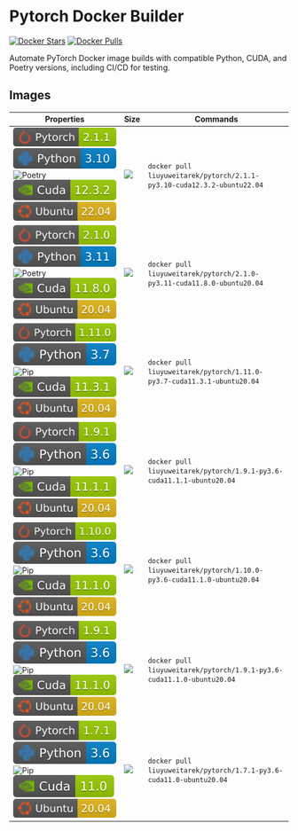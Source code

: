# Pytorch Docker Builder

[DockerHub]: https://hub.docker.com/r/liuyuweitarek/pytorch
[![Docker Stars](https://img.shields.io/docker/stars/liuyuweitarek/pytorch?logo=docker)][DockerHub]
[![Docker Pulls](https://img.shields.io/docker/pulls/liuyuweitarek/pytorch?logo=docker)][DockerHub]

Automate PyTorch Docker image builds with compatible Python, CUDA, and Poetry versions, including CI/CD for testing.

<!-- Package Management Tools -->
[Pip]: https://img.shields.io/badge/Pip-blue
[Poetry]: https://img.shields.io/endpoint?url=https://python-poetry.org/badge/v0.json


<!-- CUDA versions -->
[cuda12.3.2]: https://github.com/liuyuweitarek/Pytorch-Docker-Builder/blob/main/image-builder/badges/cuda12.3.2.svg
[cuda11.8.0]: https://github.com/liuyuweitarek/Pytorch-Docker-Builder/blob/main/image-builder/badges/cuda11.8.0.svg
[cuda11.3.1]: https://github.com/liuyuweitarek/Pytorch-Docker-Builder/blob/main/image-builder/badges/cuda11.3.1.svg
[cuda11.1.1]: https://github.com/liuyuweitarek/Pytorch-Docker-Builder/blob/main/image-builder/badges/cuda11.1.1.svg
[cuda11.1.0]: https://github.com/liuyuweitarek/Pytorch-Docker-Builder/blob/main/image-builder/badges/cuda11.1.0.svg
[cuda11.0]: https://github.com/liuyuweitarek/Pytorch-Docker-Builder/blob/main/image-builder/badges/cuda11.0.svg

<!-- Ubuntu versions -->
[ubuntu22.04]: https://github.com/liuyuweitarek/Pytorch-Docker-Builder/blob/main/image-builder/badges/ubuntu22.04.svg
[ubuntu20.04]: https://github.com/liuyuweitarek/Pytorch-Docker-Builder/blob/main/image-builder/badges/ubuntu20.04.svg

<!-- PyTorch versions -->
[pytorch2.1.1]: https://github.com/liuyuweitarek/Pytorch-Docker-Builder/blob/main/image-builder/badges/pytorch2.1.1.svg
[pytorch2.1.0]: https://github.com/liuyuweitarek/Pytorch-Docker-Builder/blob/main/image-builder/badges/pytorch2.1.0.svg
[pytorch1.9.1]: https://github.com/liuyuweitarek/Pytorch-Docker-Builder/blob/main/image-builder/badges/pytorch1.9.1.svg
[pytorch1.7.1]: https://github.com/liuyuweitarek/Pytorch-Docker-Builder/blob/main/image-builder/badges/pytorch1.7.1.svg
[pytorch1.11.0]: https://github.com/liuyuweitarek/Pytorch-Docker-Builder/blob/main/image-builder/badges/pytorch1.11.0.svg
[pytorch1.10.0]: https://github.com/liuyuweitarek/Pytorch-Docker-Builder/blob/main/image-builder/badges/pytorch1.10.0.svg

<!-- Python versions -->
[python3.11]: https://github.com/liuyuweitarek/Pytorch-Docker-Builder/blob/main/image-builder/badges/python3.11.svg
[python3.10]: https://github.com/liuyuweitarek/Pytorch-Docker-Builder/blob/main/image-builder/badges/python3.10.svg
[python3.7]: https://github.com/liuyuweitarek/Pytorch-Docker-Builder/blob/main/image-builder/badges/python3.7.svg
[python3.6]: https://github.com/liuyuweitarek/Pytorch-Docker-Builder/blob/main/image-builder/badges/python3.6.svg

## Images

| Properties | Size | Commands |
| ---------- | ---- | -------- |
| ![pytorch2.1.1] ![python3.10] ![Poetry] ![cuda12.3.2] ![ubuntu22.04] | [![](https://img.shields.io/docker/image-size/liuyuweitarek/pytorch/2.1.1-py3.10-cuda12.3.2-ubuntu22.04?style=plastic&label=Size)][DockerHub] | `docker pull liuyuweitarek/pytorch/2.1.1-py3.10-cuda12.3.2-ubuntu22.04` |
| ![pytorch2.1.0] ![python3.11] ![Poetry] ![cuda11.8.0] ![ubuntu20.04] | [![](https://img.shields.io/docker/image-size/liuyuweitarek/pytorch/2.1.0-py3.11-cuda11.8.0-ubuntu20.04?style=plastic&label=Size)][DockerHub] | `docker pull liuyuweitarek/pytorch/2.1.0-py3.11-cuda11.8.0-ubuntu20.04` |
| ![pytorch1.11.0] ![python3.7] ![Pip] ![cuda11.3.1] ![ubuntu20.04] | [![](https://img.shields.io/docker/image-size/liuyuweitarek/pytorch/1.11.0-py3.7-cuda11.3.1-ubuntu20.04?style=plastic&label=Size)][DockerHub] | `docker pull liuyuweitarek/pytorch/1.11.0-py3.7-cuda11.3.1-ubuntu20.04` |
| ![pytorch1.9.1] ![python3.6] ![Pip] ![cuda11.1.1] ![ubuntu20.04] | [![](https://img.shields.io/docker/image-size/liuyuweitarek/pytorch/1.9.1-py3.6-cuda11.1.1-ubuntu20.04?style=plastic&label=Size)][DockerHub] | `docker pull liuyuweitarek/pytorch/1.9.1-py3.6-cuda11.1.1-ubuntu20.04` |
| ![pytorch1.10.0] ![python3.6] ![Pip] ![cuda11.1.0] ![ubuntu20.04] | [![](https://img.shields.io/docker/image-size/liuyuweitarek/pytorch/1.10.0-py3.6-cuda11.1.0-ubuntu20.04?style=plastic&label=Size)][DockerHub] | `docker pull liuyuweitarek/pytorch/1.10.0-py3.6-cuda11.1.0-ubuntu20.04` |
| ![pytorch1.9.1] ![python3.6] ![Pip] ![cuda11.1.0] ![ubuntu20.04] | [![](https://img.shields.io/docker/image-size/liuyuweitarek/pytorch/1.9.1-py3.6-cuda11.1.0-ubuntu20.04?style=plastic&label=Size)][DockerHub] | `docker pull liuyuweitarek/pytorch/1.9.1-py3.6-cuda11.1.0-ubuntu20.04` |
| ![pytorch1.7.1] ![python3.6] ![Pip] ![cuda11.0] ![ubuntu20.04] | [![](https://img.shields.io/docker/image-size/liuyuweitarek/pytorch/1.7.1-py3.6-cuda11.0-ubuntu20.04?style=plastic&label=Size)][DockerHub] | `docker pull liuyuweitarek/pytorch/1.7.1-py3.6-cuda11.0-ubuntu20.04` |
